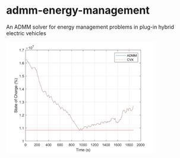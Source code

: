 # admm-energy-management
An ADMM solver for energy management problems in plug-in hybrid electric vehicles

<img src="figure.svg" width="400"/>

